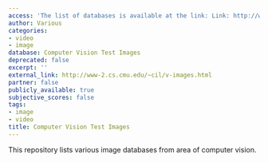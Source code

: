 ```yaml
---
access: 'The list of databases is available at the link: Link: http://www-2.cs.cmu.edu/~cil/v-images.html'
author: Various
categories:
- video
- image
database: Computer Vision Test Images
deprecated: false
excerpt: ''
external_link: http://www-2.cs.cmu.edu/~cil/v-images.html
partner: false
publicly_available: true
subjective_scores: false
tags:
- image
- video
title: Computer Vision Test Images
---
```


This repository lists various image databases from area of computer vision.